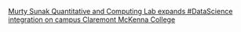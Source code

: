 [Murty Sunak Quantitative and Computing Lab expands #DataScience integration on campus   Claremont McKenna College](https://qi.tc/qi/113801)